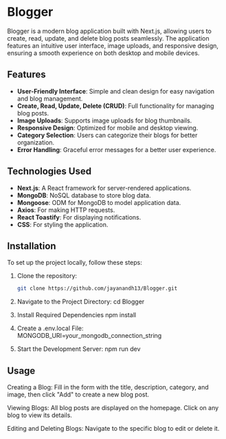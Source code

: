 # Blogger

Blogger is a modern blog application built with Next.js, allowing users to create, read, update, and delete blog posts seamlessly. The application features an intuitive user interface, image uploads, and responsive design, ensuring a smooth experience on both desktop and mobile devices.

## Features

- **User-Friendly Interface**: Simple and clean design for easy navigation and blog management.
- **Create, Read, Update, Delete (CRUD)**: Full functionality for managing blog posts.
- **Image Uploads**: Supports image uploads for blog thumbnails.
- **Responsive Design**: Optimized for mobile and desktop viewing.
- **Category Selection**: Users can categorize their blogs for better organization.
- **Error Handling**: Graceful error messages for a better user experience.

## Technologies Used

- **Next.js**: A React framework for server-rendered applications.
- **MongoDB**: NoSQL database to store blog data.
- **Mongoose**: ODM for MongoDB to model application data.
- **Axios**: For making HTTP requests.
- **React Toastify**: For displaying notifications.
- **CSS**: For styling the application.

## Installation

To set up the project locally, follow these steps:

1. Clone the repository:

   ```bash
   git clone https://github.com/jayanandh13/Blogger.git
   
2. Navigate to the Project Directory:
   cd Blogger

3. Install Required Dependencies
  npm install

4. Create a .env.local File:
  MONGODB_URI=your_mongodb_connection_string

5. Start the Development Server:
  npm run dev


 ## Usage
Creating a Blog: Fill in the form with the title, description, category, and image, then click "Add" to create a new blog post.

Viewing Blogs: All blog posts are displayed on the homepage. Click on any blog to view its details.

Editing and Deleting Blogs: Navigate to the specific blog to edit or delete it.
